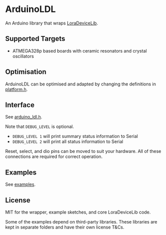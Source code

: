 ArduinoLDL
==========

An Arduino library that wraps [LoraDeviceLib](https://github.com/cjhdev/lora_device_lib).

## Supported Targets

- ATMEGA328p based boards with ceramic resonators and crystal oscillators

## Optimisation

ArduinoLDL can be optimised and adapted by changing the definitions in [platform.h](platform.h).

## Interface

See [arduino_ldl.h](arduino_ldl.h).

Note that `DEBUG_LEVEL` is optional.

- `DEBUG_LEVEL 1` will print summary status information to Serial
- `DEBUG_LEVEL 2` will print all status information to Serial

Reset, select, and dio pins can be moved to suit your hardware. All
of these connections are required for correct operation.

## Examples

See [examples](examples).

## License

MIT for the wrapper, example sketches, and core LoraDeviceLib code.

Some of the examples depend on third-party libraries. These libraries are 
kept in separate folders and have their own license T&Cs.
